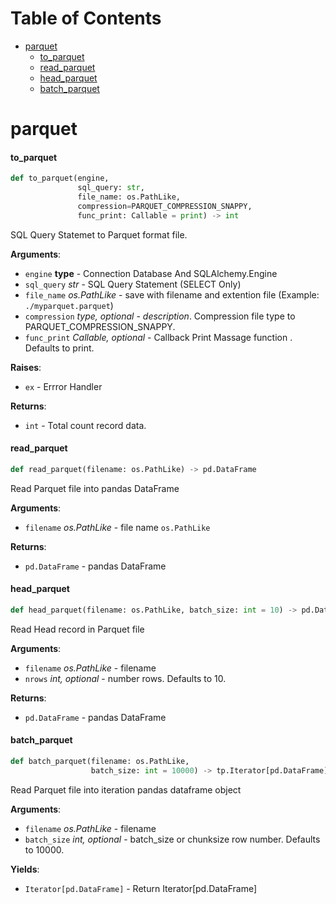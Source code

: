 # Table of Contents

* [parquet](#parquet)
  * [to\_parquet](#parquet.to_parquet)
  * [read\_parquet](#parquet.read_parquet)
  * [head\_parquet](#parquet.head_parquet)
  * [batch\_parquet](#parquet.batch_parquet)

<a id="parquet"></a>

# parquet

<a id="parquet.to_parquet"></a>

#### to\_parquet

```python
def to_parquet(engine,
               sql_query: str,
               file_name: os.PathLike,
               compression=PARQUET_COMPRESSION_SNAPPY,
               func_print: Callable = print) -> int
```

SQL Query Statemet to Parquet format file.

**Arguments**:

- `engine` __type__ - Connection Database And SQLAlchemy.Engine
- `sql_query` _str_ - SQL Query Statement (SELECT Only)
- `file_name` _os.PathLike_ - save with filename and extention file (Example: `./myparquet.parquet`)
- `compression` __type_, optional_ - _description_. Compression file type to PARQUET_COMPRESSION_SNAPPY.
- `func_print` _Callable, optional_ - Callback Print Massage function . Defaults to print.
  

**Raises**:

- `ex` - Errror Handler
  

**Returns**:

- `int` - Total count record data.

<a id="parquet.read_parquet"></a>

#### read\_parquet

```python
def read_parquet(filename: os.PathLike) -> pd.DataFrame
```

Read Parquet file into pandas DataFrame

**Arguments**:

- `filename` _os.PathLike_ - file name `os.PathLike`
  

**Returns**:

- `pd.DataFrame` - pandas DataFrame

<a id="parquet.head_parquet"></a>

#### head\_parquet

```python
def head_parquet(filename: os.PathLike, batch_size: int = 10) -> pd.DataFrame
```

Read Head record in Parquet file

**Arguments**:

- `filename` _os.PathLike_ - filename
- `nrows` _int, optional_ - number rows. Defaults to 10.
  

**Returns**:

- `pd.DataFrame` - pandas DataFrame

<a id="parquet.batch_parquet"></a>

#### batch\_parquet

```python
def batch_parquet(filename: os.PathLike,
                  batch_size: int = 10000) -> tp.Iterator[pd.DataFrame]
```

Read Parquet file into iteration pandas dataframe object

**Arguments**:

- `filename` _os.PathLike_ - filename
- `batch_size` _int, optional_ - batch_size or chunksize row number. Defaults to 10000.
  

**Yields**:

- `Iterator[pd.DataFrame]` - Return  Iterator[pd.DataFrame]

